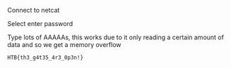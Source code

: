 Connect to netcat

Select enter password

Type lots of AAAAAs, this works due to it only reading a certain amount of data and so we get a memory overflow

```
HTB{th3_g4t35_4r3_0p3n!}
```
